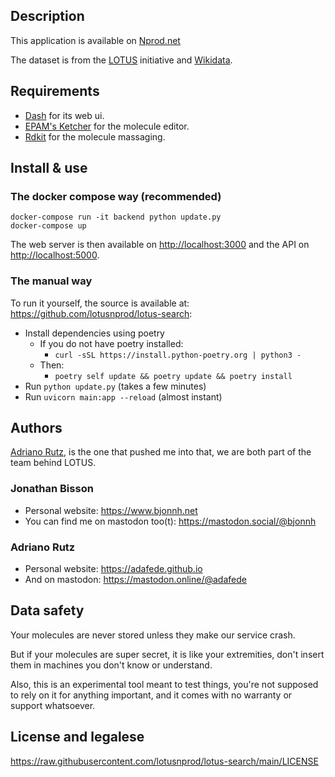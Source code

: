 ## Description

This application is available on [Nprod.net](https://search.nprod.net)

The dataset is from the [LOTUS](https://lotus.nprod.net) initiative and [Wikidata](https://www.wikidata.org).

## Requirements

- [Dash](https://dash.plotly.com) for its web ui.
- [EPAM's Ketcher](https://lifescience.opensource.epam.com/ketcher/index.html?ref=search.nprod.net) for the molecule
  editor.
- [Rdkit](https://www.rdkit.org) for the molecule massaging.

## Install & use

### The docker compose way (recommended)

```shell
docker-compose run -it backend python update.py
docker-compose up
```

The web server is then available on <http://localhost:3000> and the API on <http://localhost:5000>.

### The manual way

To run it yourself, the source is available at: <https://github.com/lotusnprod/lotus-search>:

- Install dependencies using poetry
    - If you do not have poetry installed:
        - `curl -sSL https://install.python-poetry.org | python3 -`
    - Then:
        - `poetry self update && poetry update && poetry install`
- Run `python update.py` (takes a few minutes)
- Run `uvicorn main:app --reload` (almost instant)

## Authors

[Adriano Rutz](https://adafede.github.io), is the one that pushed me into that, we are both part of the team behind
LOTUS.

### Jonathan Bisson

- Personal website: <https://www.bjonnh.net>
- You can find me on mastodon too(t): <https://mastodon.social/@bjonnh>

### Adriano Rutz

- Personal website: <https://adafede.github.io>
- And on mastodon: <https://mastodon.online/@adafede>

## Data safety

Your molecules are never stored unless they make our service crash.

But if your molecules are super secret, it is like your extremities, don't insert
them in machines you don't know or understand.

Also, this is an experimental tool meant to test things,
you're not supposed to rely on it for anything important, and
it comes with no warranty or support whatsoever.

## License and legalese

<https://raw.githubusercontent.com/lotusnprod/lotus-search/main/LICENSE>
